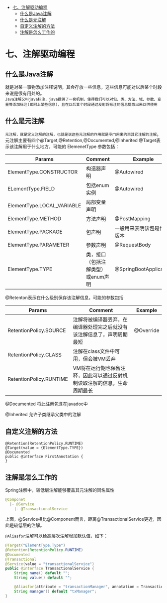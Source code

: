 <!-- START doctoc generated TOC please keep comment here to allow auto update -->
<!-- DON'T EDIT THIS SECTION, INSTEAD RE-RUN doctoc TO UPDATE -->

- [七、注解驱动编程](#%E4%B8%83%E6%B3%A8%E8%A7%A3%E9%A9%B1%E5%8A%A8%E7%BC%96%E7%A8%8B)
  - [什么是Java注解](#%E4%BB%80%E4%B9%88%E6%98%AFjava%E6%B3%A8%E8%A7%A3)
  - [什么是元注解](#%E4%BB%80%E4%B9%88%E6%98%AF%E5%85%83%E6%B3%A8%E8%A7%A3)
  - [自定义注解的方法](#%E8%87%AA%E5%AE%9A%E4%B9%89%E6%B3%A8%E8%A7%A3%E7%9A%84%E6%96%B9%E6%B3%95)
  - [注解是怎么工作的](#%E6%B3%A8%E8%A7%A3%E6%98%AF%E6%80%8E%E4%B9%88%E5%B7%A5%E4%BD%9C%E7%9A%84)

<!-- END doctoc generated TOC please keep comment here to allow auto update -->

# 七、注解驱动编程
## 什么是Java注解
就是对某一事物添加注释说明，其会存放一些信息，这些信息可能对以后某个时段来说是很有用处的。  
`Java注解又叫java标注，java提供了一套机制，使得我们可以对包、类、方法、域、参数、变量等添加标注(即附上某些信息)，且在以后某个时段通过反射将标注的信息提取出来以供使用`

## 什么是元注解
`元注解，就是定义注解的注解，也就是说这些元注解的作用就是专门用来约束其它注解的注解`。
元注解主要有四个@Target,@Retention,@Documented,@Inherited
@Target表示该注解用于什么地方，可能的 ElemenetType 参数包括：

| Params                     | Comment                            | Example |
| -------------------------- | ---------------------------------- | ------- |
| ElementType.CONSTRUCTOR    | 构造器声明                         |    @Autowired     |
| ELementType.FIELD          | 包括enum实例                       |      @Autowired   |
| ElementType.LOCAL_VARIABLE | 局部变量声明                       |         |
| ElementType.METHOD         | 方法声明                           |    @PostMapping     |
| ElementType.PACKAGE        | 包声明                             |      一般用来表明该包是什么版本   |
| ElementType.PARAMETER      | 参数声明                           |     @RequestBody    |
| ElementType.TYPE           | 类，接口（包括注解类型）或enum声明 |         @SpringBootApplication|

@Retenton表示在什么级别保存该注解信息，可能的参数包括

| Params                  | Comment                             | Example |
| ----------------------- | ----------------------------------- | ------- |
| RetentionPolicy.SOURCE  | 注解将被编译器丢弃，在编译器处理完之后就没有该注解信息了，声明周期最短                  |     @Override    |
| RetentionPolicy.CLASS   | 注解在class文件中可用，但会被VM丢弃|         |
| RetentionPolicy.RUNTIME | VM将在运行期也保留注释，因此可以通过反射机制读取注解的信息，生命周期最长                                   |         |

@Documented 将此注解包含在javadoc中

@Inherited 允许子类继承父类中的注解

## 自定义注解的方法
```
@Retention(RetentionPolicy.RUNTIME)
@Target(value = {ElementType.TYPE})
@Documented
public @interface FirstAnnotation {
}
```

## 注解是怎么工作的

Spring注解中，较低层注解能够覆盖其元注解的同名属性
```Java
@Componet
  |- @Service
    |- @TransactionalService
```

上面，@Service相比@Component而言，距离@TransactionalService更近，因此是较低层的注解。

`@Aliasfor`注解可以给高层次注解增加默认值，如下：

```java
@Target("ElementType.Type")
@Retention(RetentionPolicy.RUNTIME)
@Documented
@Transactional
@Service(value = "transactionalService")
public @interface TransactionalService {
	String name() default "";
	String value() default "";

	@Aliasfor(attribute = "transactionManager", annotation = Transactional.class)
	String manager() default "txManager";
}
```

